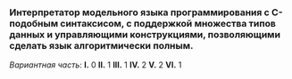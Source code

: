### Интерпретатор модельного языка программирования с С-подобным синтаксисом, с поддержкой множества типов данных и управляющими конструкциями, позволяющими сделать язык алгоритмически полным.
_Вариантная часть_: **I.** 0 **II.** 1 **III.** 1 **IV.** 2 **V.** 2 **VI.** 1
